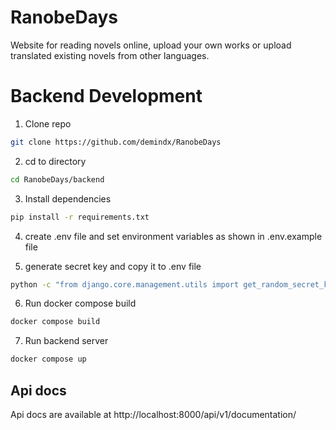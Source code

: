 # RanobeDays

Website for reading novels online, upload your own works or upload translated existing novels from other languages.

# Backend Development

1. Clone repo
```bash
git clone https://github.com/demindx/RanobeDays
```

2. cd to directory

```bash
cd RanobeDays/backend
```
3. Install dependencies
```bash
pip install -r requirements.txt
```

4. create .env file and set environment variables as shown in .env.example file

5. generate secret key and copy it to .env file

```bash
python -c "from django.core.management.utils import get_random_secret_key; print(get_random_secret_key())"
```

6. Run docker compose build

```bash
docker compose build
```

7. Run backend server

```bash
docker compose up
```

## Api docs
Api docs are available at http://localhost:8000/api/v1/documentation/
